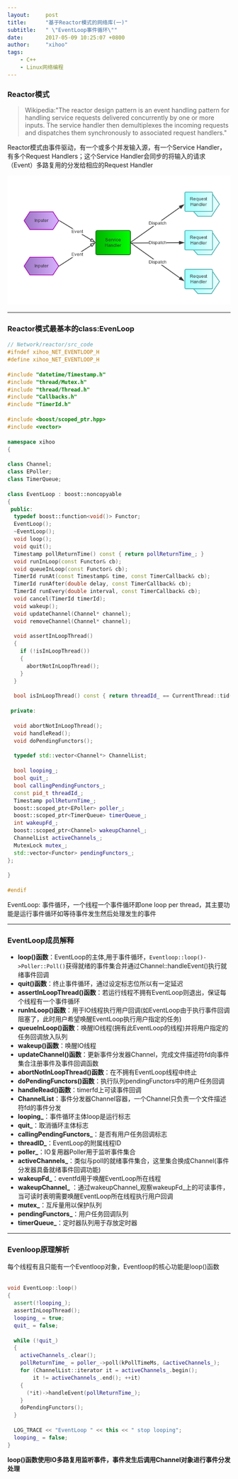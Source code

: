 ```yaml
---
layout:     post
title:      "基于Reactor模式的网络库(一)"
subtitle:   " \"EventLoop事件循环\""
date:       2017-05-09 10:25:07 +0800
author:     "xihoo"
tags:
    - C++
    - Linux网络编程
---
```



### Reactor模式

  >Wikipedia:"The reactor design pattern is an event handling pattern for handling service requests delivered concurrently by one or more inputs. The service handler then demultiplexes the incoming requests and dispatches them synchronously to associated request handlers."

  Reactor模式由事件驱动，有一个或多个并发输入源，有一个Service Handler，有多个Request Handlers；这个Service Handler会同步的将输入的请求（Event）多路复用的分发给相应的Request Handler

  ![](/img/Reactor_Simple.png)

***

### Reactor模式最基本的class:EvenLoop

``` c++
// Network/reactor/src_code
#ifndef xihoo_NET_EVENTLOOP_H
#define xihoo_NET_EVENTLOOP_H

#include "datetime/Timestamp.h"
#include "thread/Mutex.h"
#include "thread/Thread.h"
#include "Callbacks.h"
#include "TimerId.h"

#include <boost/scoped_ptr.hpp>
#include <vector>

namespace xihoo
{

class Channel;
class EPoller;
class TimerQueue;

class EventLoop : boost::noncopyable
{
 public:
  typedef boost::function<void()> Functor;
  EventLoop();
  ~EventLoop();
  void loop();
  void quit();
  Timestamp pollReturnTime() const { return pollReturnTime_; }
  void runInLoop(const Functor& cb);
  void queueInLoop(const Functor& cb);
  TimerId runAt(const Timestamp& time, const TimerCallback& cb);
  TimerId runAfter(double delay, const TimerCallback& cb);
  TimerId runEvery(double interval, const TimerCallback& cb);
  void cancel(TimerId timerId);
  void wakeup();
  void updateChannel(Channel* channel);
  void removeChannel(Channel* channel);

  void assertInLoopThread()
  {
    if (!isInLoopThread())
    {
      abortNotInLoopThread();
    }
  }

  bool isInLoopThread() const { return threadId_ == CurrentThread::tid(); }

 private:

  void abortNotInLoopThread();
  void handleRead();  
  void doPendingFunctors();

  typedef std::vector<Channel*> ChannelList;

  bool looping_; 
  bool quit_; 
  bool callingPendingFunctors_; 
  const pid_t threadId_;
  Timestamp pollReturnTime_;
  boost::scoped_ptr<EPoller> poller_;
  boost::scoped_ptr<TimerQueue> timerQueue_;
  int wakeupFd_;
  boost::scoped_ptr<Channel> wakeupChannel_;
  ChannelList activeChannels_;
  MutexLock mutex_;
  std::vector<Functor> pendingFunctors_;
};

}

#endif  


```
EventLoop: 事件循环，一个线程一个事件循环即one loop per thread，其主要功能是运行事件循环如等待事件发生然后处理发生的事件
***
### EventLoop成员解释

* **loop()函数**：EventLoop的主体,用于事件循环，`Eventloop::loop()->Poller::Poll()`获得就绪的事件集合并通过Channel::handleEvent()执行就绪事件回调
* **quit()函数**：终止事件循环，通过设定标志位所以有一定延迟
* **assertInLoopThread()函数**：若运行线程不拥有EventLoop则退出，保证每个线程有一个事件循环
* **runInLoop()函数**：用于IO线程执行用户回调(如EventLoop由于执行事件回调阻塞了，此时用户希望唤醒EventLoop执行用户指定的任务)
* **queueInLoop()函数**：唤醒IO线程(拥有此EventLoop的线程)并将用户指定的任务回调放入队列
* **wakeup()函数**：唤醒IO线程
* **updateChannel()函数**：更新事件分发器Channel，完成文件描述符fd向事件集合注册事件及事件回调函数
* **abortNotInLoopThread()函数**：在不拥有EventLoop线程中终止
* **doPendingFunctors()函数**：执行队列pendingFunctors中的用户任务回调
* **handleRead()函数**：timerfd上可读事件回调
* **ChannelList**：事件分发器Channel容器，一个Channel只负责一个文件描述符fd的事件分发
* **looping_**：事件循环主体loop是运行标志
* **quit_**：取消循环主体标志
* **callingPendingFunctors_**：是否有用户任务回调标志
* **threadID_**：EventLoop的附属线程ID
* **poller_**：IO复用器Poller用于监听事件集合
* **activeChannels_**：类似与poll的就绪事件集合，这里集合换成Channel(事件分发器具备就绪事件回调功能)
* **wakeupFd_**：eventfd用于唤醒EventLoop所在线程
* **wakeupChannel_** ：通过wakeupChannel_观察wakeupFd_上的可读事件，当可读时表明需要唤醒EventLoop所在线程执行用户回调 
* **mutex_**：互斥量用以保护队列
* **pendingFunctors_**：用户任务回调队列
* **timerQueue_**：定时器队列用于存放定时器

***
### Evenloop原理解析

每个线程有且只能有一个Eventloop对象，Eventloop的核心功能是loop()函数
``` c++

void EventLoop::loop()
{
  assert(!looping_);
  assertInLoopThread();
  looping_ = true;
  quit_ = false;

  while (!quit_)
  {
    activeChannels_.clear();
    pollReturnTime_ = poller_->poll(kPollTimeMs, &activeChannels_);
    for (ChannelList::iterator it = activeChannels_.begin();
        it != activeChannels_.end(); ++it)
    {
      (*it)->handleEvent(pollReturnTime_);
    }
    doPendingFunctors();
  }

  LOG_TRACE << "EventLoop " << this << " stop looping";
  looping_ = false;
}

```

**loop()函数使用IO多路复用监听事件，事件发生后调用Channel对象进行事件分发处理**



